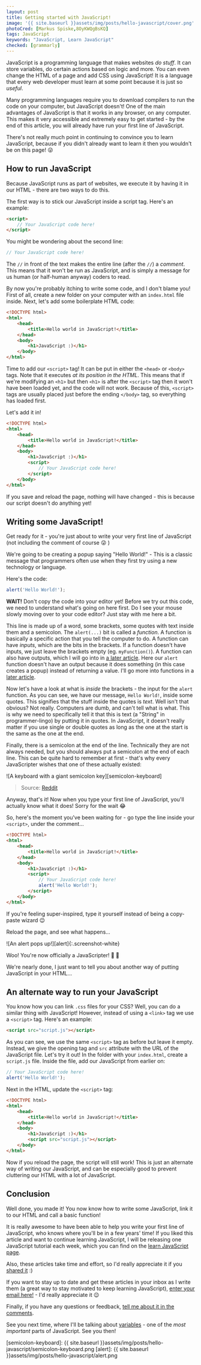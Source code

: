 ```yaml
---
layout: post
title: Getting started with JavaScript!
image: '{{ site.baseurl }}assets/img/posts/hello-javascript/cover.png'
photoCred: [Markus Spiske,8OyKWQgBsKQ]
tags: JavaScript
keywords: "JavaScript, Learn JavaScript"
checked: [grammarly]
---
```

JavaScript is a programming language that makes websites *do stuff*. It can store variables, do certain actions based on logic and more. You can even change the HTML of a page and add CSS using JavaScript! It is a language that every web developer must learn at some point because it is just so *useful*.

Many programming languages require you to download compilers to run the code on your computer, but JavaScript doesn't! One of the main advantages of JavaScript is that it works in any browser, on any computer. This makes it very accessible and extremely easy to get started - by the end of this article, you will already have run your first line of JavaScript.

There's not really much point in continuing to convince you to learn JavaScript, because if you didn't already want to learn it then you wouldn't be on this page! &#128540;

## How to run JavaScript
Because JavaScript runs as part of websites, we execute it by having it in our HTML - there are two ways to do this.

The first way is to stick our JavaScript inside a script tag. Here's an example:
```html
<script>
    // Your JavaScript code here!
</script>
```

You might be wondering about the second line:
```JavaScript
// Your JavaScript code here!
```

The `//` in front of the text makes the entire line (after the `//`) a *comment*. This means that it won't be run as JavaScript, and is simply a message for us human (or half-human anyway) coders to read.

By now you're probably itching to write some code, and I don't blame you! First of all, create a new folder on your computer with an `index.html` file inside. Next, let's add some boilerplate HTML code:
```html
<!DOCTYPE html>
<html>
    <head>
        <title>Hello world in JavaScript!</title>
    </head>
    <body>
        <h1>JavaScript :)</h1>
    </body>
</html>
```

Time to add our `<script>` tag! It can be put in either the `<head>` or `<body>` tags. Note that it executes *at its position in the HTML*. This means that if we're modifying an `<h1>` but then `<h1>` is after the `<script>` tag then it won't have been loaded yet, and the code will not work. Because of this, `<script>` tags are usually placed just before the ending `</body>` tag, so everything has loaded first.

Let's add it in!
```html
<!DOCTYPE html>
<html>
    <head>
        <title>Hello world in JavaScript!</title>
    </head>
    <body>
        <h1>JavaScript :)</h1>
        <script>
            // Your JavaScript code here!
        </script>
    </body>
</html>
```

If you save and reload the page, nothing will have changed - this is because our script doesn't do anything yet!

## Writing some JavaScript!
Get ready for it - you're just about to write your very first line of JavaScript (not including the comment of course &#128540; )

We're going to be creating a popup saying "Hello World!" - This is a classic message that programmers often use when they first try using a new technology or language.

Here's the code:
```JavaScript
alert('Hello World!');
```

**WAIT!** Don't copy the code into your editor yet! Before we try out this code, we need to understand what's going on here first. Do I see your mouse slowly moving over to your code editor? Just stay with me here a bit.

This line is made up of a word, some brackets, some quotes with text inside them and a semicolon. The `alert(...)` bit is called a *function*. A function is basically a specific action that you tell the computer to do. A function can have *inputs*, which are the bits in the brackets. If a function doesn't have inputs, we just leave the brackets empty (eg. `myFunction()`). A function can also have outputs, which I will go into in [a later article][functions]. Here our `alert` function doesn't have an output because it does something (in this case creates a popup) instead of returning a value. I'll go more into functions in a [later article][functions].

Now let's have a look at what is *inside* the brackets - the input for the `alert` function. As you can see, we have our message, `Hello World!`, inside some quotes. This signifies that the stuff inside the quotes is *text*. Well isn't that obvious? Not really. Computers are dumb, and can't tell what is what. This is why we need to specifically tell it that this is text (a "String" in programmer-lingo) by putting it in quotes. In JavaScript, it doesn't really matter if you use single or double quotes as long as the one at the start is the same as the one at the end.

Finally, there is a semicolon at the end of the line. Technically they are not always needed, but you should always put a semicolon at the end of each line. This can be quite hard to remember at first - that's why every JavaScripter wishes that one of these actually existed:

![A keyboard with a giant semicolon key][semicolon-keyboard]
> Source: [Reddit](https://www.reddit.com/r/ProgrammerHumor/comments/283he1/if_somebody_were_to_make_this_keyboard_i_would/)

Anyway, that's it! Now when you type your first line of JavaScript, you'll actually know what it does! Sorry for the wait &#128514;

So, here's the moment you've been waiting for - go type the line inside your `<script>`, under the comment...
```html
<!DOCTYPE html>
<html>
    <head>
        <title>Hello world in JavaScript!</title>
    </head>
    <body>
        <h1>JavaScript :)</h1>
        <script>
            // Your JavaScript code here!
            alert('Hello World!');
        </script>
    </body>
</html>
```

If you're feeling super-inspired, type it yourself instead of being a copy-paste wizard &#128521;

Reload the page, and see what happens...

![An alert pops up!][alert]{:.screenshot-white}

Woo! You're now officially a JavaScripter! &#127881; &#127881;

We're nearly done, I just want to tell you about another way of putting JavaScript in your HTML...

## An alternate way to run your JavaScript
You know how you can link `.css` files for your CSS? Well, you can do a similar thing with JavaScript! However, instead of using a `<link>` tag we use a `<script>` tag. Here's an example:
```html
<script src="script.js"></script>
```
As you can see, we use the same `<script>` tag as before but leave it empty. Instead, we give the opening tag and `src` attribute with the URL of the JavaScript file. Let's try it out! In the folder with your `index.html`, create a `script.js` file. Inside the file, add our JavaScript from earlier on:
```JavaScript
// Your JavaScript code here!
alert('Hello World!');
```
Next in the HTML, update the `<script>` tag:
```html
<!DOCTYPE html>
<html>
    <head>
        <title>Hello world in JavaScript!</title>
    </head>
    <body>
        <h1>JavaScript :)</h1>
        <script src="script.js"></script>
    </body>
</html>
```

Now if you reload the page, the script will still work! This is just an alternate way of writing our JavaScript, and can be especially good to prevent cluttering our HTML with a lot of JavaScript.

## Conclusion
Well done, you made it! You now know how to write some JavaScript, link it to our HTML and call a basic function!

It is really awesome to have been able to help you write your first line of JavaScript, who knows where you'll be in a few years' time! If you liked this article and want to continue learning JavaScript, I will be releasing one JavaScript tutorial each week, which you can find on the [learn JavaScript page][js].

Also, these articles take time and effort, so I'd really appreciate it if you [shared it][share] :)

If you want to stay up to date and get these articles in your inbox as I write them (a great way to stay motivated to keep learning JavaScript), [enter your email here!][newsletter] - I'd really appreciate it &#128521;

Finally, if you have any questions or feedback, [tell me about it in the comments][comments].

See you next time, where I'll be talking about [variables][vars] - one of the *most important* parts of JavaScript. See you then!

[returning-functions]: /javascript-functions/#functions-with-an-output-functions-that-return-something
[functions]: /javascript-functions/
[vars]: /javascript-variables/

[semicolon-keyboard]: {{ site.baseurl }}assets/img/posts/hello-javascript/semicolon-keyboard.png
[alert]: {{ site.baseurl }}assets/img/posts/hello-javascript/alert.png

[contact]: {{site.contact}}
[html]: /learn/html/
[css]: /learn/css/
[js]: /learn/js
[share]: {{site.share}}
[comments]: {{site.comments}}
[newsletter]: {{site.newsletter}}